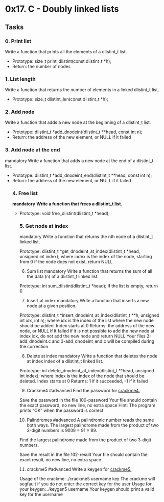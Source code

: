 <h1> 0x17. C - Doubly linked lists </h1>

<h2> Tasks</h2>
<h3>0. Print list</h3>
Write a function that prints all the elements of a dlistint_t list.
<ul>
  <li>Prototype: size_t print_dlistint(const dlistint_t *h);</li>
  <li>Return: the number of nodes</li>
</ul>

<h3>1. List length </h3>
Write a function that returns the number of elements in a linked dlistint_t list.
<ul>
  <li>Prototype: size_t dlistint_len(const dlistint_t *h);</li>
</ul>
<h3>2. Add node</h3>
Write a function that adds a new node at the beginning of a dlistint_t list.
<ul>
  <li>Prototype: dlistint_t *add_dnodeint(dlistint_t **head, const int n);</li>
  <li>Return: the address of the new element, or NULL if it failed</li>
</ul>
<h3>3. Add node at the end</h3>
mandatory
Write a function that adds a new node at the end of a dlistint_t list.
<ul>
  <li>Prototype: dlistint_t *add_dnodeint_end(dlistint_t **head, const int n);</li>
  <li>Return: the address of the new element, or NULL if it failed </li>
  
<h3><b>4. Free list</b></h3>
<b>mandatory</b>
<b>Write a function that frees a dlistint_t list.</b>
<ul>
<li>Prototype: void free_dlistint(dlistint_t *head);</li>

  <h3><b>5. Get node at index </b></h3>
mandatory
Write a function that returns the nth node of a dlistint_t linked list.

Prototype: dlistint_t *get_dnodeint_at_index(dlistint_t *head, unsigned int index);
where index is the index of the node, starting from 0
if the node does not exist, return NULL

6. Sum list
mandatory
Write a function that returns the sum of all the data (n) of a dlistint_t linked list.

Prototype: int sum_dlistint(dlistint_t *head);
if the list is empty, return 0

7. Insert at index
mandatory
Write a function that inserts a new node at a given position.

Prototype: dlistint_t *insert_dnodeint_at_index(dlistint_t **h, unsigned int idx, int n);
where idx is the index of the list where the new node should be added. Index starts at 0
Returns: the address of the new node, or NULL if it failed
if it is not possible to add the new node at index idx, do not add the new node and return NULL
Your files 2-add_dnodeint.c and 3-add_dnodeint_end.c will be compiled during the correction

8. Delete at index
mandatory
Write a function that deletes the node at index index of a dlistint_t linked list.

Prototype: int delete_dnodeint_at_index(dlistint_t **head, unsigned int index);
where index is the index of the node that should be deleted. Index starts at 0
Returns: 1 if it succeeded, -1 if it failed

9. Crackme4
#advanced
Find the password for [crackme4.](https://github.com/alx-tools/0x17.c)

Save the password in the file 100-password
Your file should contain the exact password, no new line, no extra space
Hint: The program prints “OK” when the password is correct

10. Palindromes
#advanced
A palindromic number reads the same both ways. The largest palindrome made from the product of two 2-digit numbers is 9009 = 91 × 99.

Find the largest palindrome made from the product of two 3-digit numbers.

Save the result in the file 102-result
Your file should contain the exact result, no new line, no extra space

11. crackme5
#advanced
Write a keygen for [crackme5.](https://github.com/alx-tools/0x17.c)

Usage of the crackme: ./crackme5 username key
The crackme will segfault if you do not enter the correct key for the user
Usage for your keygen: ./keygen5 username
Your keygen should print a valid key for the username

